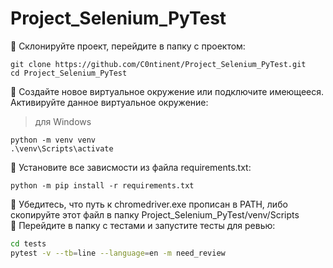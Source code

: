 # Project_Selenium_PyTest

🔵 Склонируйте проект, перейдите в папку с проектом:
```
git clone https://github.com/C0ntinent/Project_Selenium_PyTest.git
cd Project_Selenium_PyTest
```
🔵 Создайте новое виртуальное окружение или подключите имеющееся. Активируйте данное виртуальное окружение:
> для Windows
```
python -m venv venv
.\venv\Scripts\activate
```
🔵 Установите все зависмости из файла requirements.txt:
```
python -m pip install -r requirements.txt
```
🔵 Убедитесь, что путь к chromedriver.exe прописан в PATH, либо скопируйте этот файл в папку Project_Selenium_PyTest/venv/Scripts  
🔵 Перейдите в папку с тестами и запустите тесты для ревью:
```bash
cd tests
pytest -v --tb=line --language=en -m need_review
```

